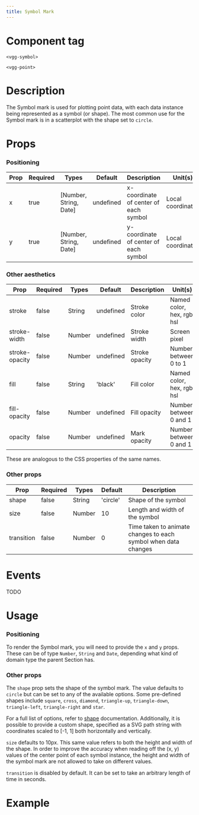 ```yaml
---
title: Symbol Mark
---
```


# Component tag

`<vgg-symbol>`

`<vgg-point>`

# Description

The Symbol mark is used for plotting point data, with each data instance being
represented as a symbol (or shape). The most common use for the Symbol mark is
in a scatterplot with the shape set to `circle`.

# Props

### Positioning

| Prop | Required | Types                  | Default   | Description                            | Unit(s)           |
| ---- | -------- | ---------------------- | --------- | -------------------------------------- | ----------------- |
| x    | true     | [Number, String, Date] | undefined | x-coordinate of center of each symbol | Local coordinates |
| y    | true     | [Number, String, Date] | undefined | y-coordinate of center of each symbol | Local coordinates |

### Other aesthetics

| Prop           | Required | Types  | Default   | Description    | Unit(s)                    |
| -------------- | -------- | ------ | --------- | -------------- | -------------------------- |
| stroke         | false    | String | undefined | Stroke color   | Named color, hex, rgb, hsl |
| stroke-width   | false    | Number | undefined | Stroke width   | Screen pixel               |
| stroke-opacity | false    | Number | undefined | Stroke opacity | Number between 0 to 1      |
| fill           | false    | String | 'black'   | Fill color     | Named color, hex, rgb, hsl |
| fill-opacity   | false    | Number | undefined | Fill opacity   | Number between 0 and 1     |
| opacity        | false    | Number | undefined | Mark opacity   | Number between 0 and 1     |

These are analogous to the CSS properties of the same names.

### Other props

| Prop        | Required | Types   | Default | Description                                                              |
| ----------- | -------- | ------- | ------- | ------------------------------------------------------------------------ |
| shape       | false    | String  | 'circle'| Shape of the symbol                                                      |
| size        | false    | Number  | 10      | Length and width of the symbol                                           |
| transition  | false    | Number  | 0       | Time taken to animate changes to each symbol when data changes           |

# Events

TODO

# Usage

### Positioning

To render the Symbol mark, you will need to provide the `x` and `y` props.
These can be of type `Number`, `String` and `Date`, depending what kind of domain type
the parent Section has.

### Other props

The `shape` prop sets the shape of the symbol mark. The value defaults to `circle`
but can be set to any of the available options. Some pre-defined shapes include `square`, `cross`, `diamond`, `triangle-up`, `triangle-down`, `triangle-left`, `triangle-right` and `star`.

For a full list of options, refer to [shape](../scales/shape.md) documentation. Additionally, it is possible to provide a custom shape, specified as a SVG path string with coordinates scaled to [-1, 1] both horizontally and vertically.

`size` defaults to 10px. This same value refers to both the height and width of
the shape. In order to improve the accuracy when reading off the (x, y) values
of the center point of each symbol instance, the height and width of the symbol
mark are not allowed to take on different values.

`transition` is disabled by default. It can be set to take an arbitrary length
of time in seconds.

# Example

<SymbolMarkDemo />
